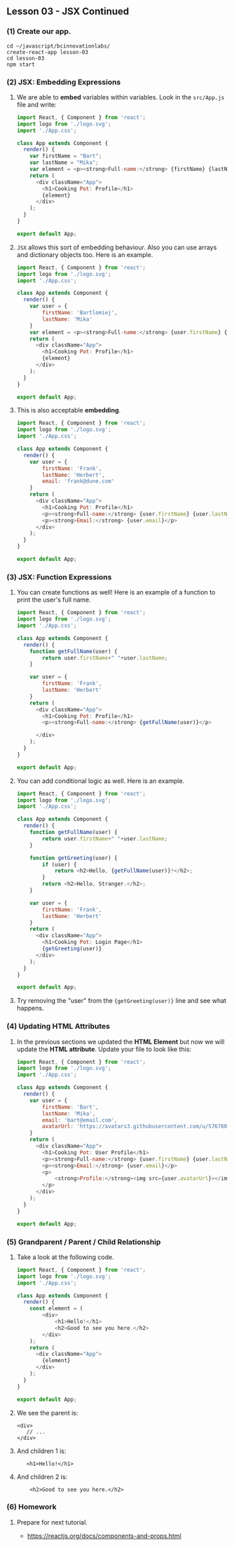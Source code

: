## Lesson 03 - JSX Continued
### (1) Create our app.
  ```
  cd ~/javascript/bcinnovationlabs/
  create-react-app lesson-03
  cd lesson-03
  npm start
  ```

### (2) JSX: Embedding Expressions

1. We are able to **embed** variables within variables. Look in the ``src/App.js`` file and write:

    ```js
    import React, { Component } from 'react';
    import logo from './logo.svg';
    import './App.css';

    class App extends Component {
      render() {
        var firstName = "Bart";
        var lastName = "Mika";
        var element = <p><strong>Full-name:</strong> {firstName} {lastName}</p>
        return (
          <div className="App">
            <h1>Cooking Pot: Profile</h1>
            {element}
          </div>
        );
      }
    }

    export default App;
    ```

2. ``JSX`` allows this sort of embedding behaviour. Also you can use arrays and dictionary objects too. Here is an example.

    ```js
    import React, { Component } from 'react';
    import logo from './logo.svg';
    import './App.css';

    class App extends Component {
      render() {
        var user = {
            firstName: 'Bartlomiej',
            lastName: 'Mika'
        }
        var element = <p><strong>Full-name:</strong> {user.firstName} {user.lastName}</p>
        return (
          <div className="App">
            <h1>Cooking Pot: Profile</h1>
            {element}
          </div>
        );
      }
    }

    export default App;
    ```

3. This is also acceptable **embedding**.

    ```js
    import React, { Component } from 'react';
    import logo from './logo.svg';
    import './App.css';

    class App extends Component {
      render() {
        var user = {
            firstName: 'Frank',
            lastName: 'Herbert',
            email: 'frank@dune.com'
        }
        return (
          <div className="App">
            <h1>Cooking Pot: Profile</h1>
            <p><strong>Full-name:</strong> {user.firstName} {user.lastName}</p>
            <p><strong>Email:</strong> {user.email}</p>
          </div>
        );
      }
    }

    export default App;
    ```

### (3) JSX: Function Expressions

1. You can create functions as well! Here is an example of a function to print the user's full name.

    ```js
    import React, { Component } from 'react';
    import logo from './logo.svg';
    import './App.css';

    class App extends Component {
      render() {
        function getFullName(user) {
            return user.firstName+" "+user.lastName;
        }

        var user = {
            firstName: 'Frank',
            lastName: 'Herbert'
        }
        return (
          <div className="App">
            <h1>Cooking Pot: Profile</h1>
            <p><strong>Full-name:</strong> {getFullName(user)}</p>

          </div>
        );
      }
    }

    export default App;
    ```

2. You can add conditional logic as well. Here is an example.

    ```js
    import React, { Component } from 'react';
    import logo from './logo.svg';
    import './App.css';

    class App extends Component {
      render() {
        function getFullName(user) {
            return user.firstName+" "+user.lastName;
        }

        function getGreeting(user) {
            if (user) {
                return <h2>Hello, {getFullName(user)}!</h2>;
            }
            return <h2>Hello, Stranger.</h2>;
        }

        var user = {
            firstName: 'Frank',
            lastName: 'Herbert'
        }
        return (
          <div className="App">
            <h1>Cooking Pot: Login Page</h1>
            {getGreeting(user)}
          </div>
        );
      }
    }

    export default App;
    ```

3. Try removing the "user" from the ``{getGreeting(user)}`` line and see what happens.

### (4) Updating HTML Attributes

1. In the previous sections we updated the **HTML Element** but now we will update the **HTML attribute**. Update your file to look like this:

    ```js
    import React, { Component } from 'react';
    import logo from './logo.svg';
    import './App.css';

    class App extends Component {
      render() {
        var user = {
            firstName: 'Bart',
            lastName: 'Mika',
            email: 'bart@email.com',
            avatarUrl: 'https://avatars3.githubusercontent.com/u/5767602?s=460&v=4'
        }
        return (
          <div className="App">
            <h1>Cooking Pot: User Profile</h1>
            <p><strong>Full-name:</strong> {user.firstName} {user.lastName}</p>
            <p><strong>Email:</strong> {user.email}</p>
            <p>
                <strong>Profile:</strong><img src={user.avatarUrl}></img>
            </p>
          </div>
        );
      }
    }

    export default App;
    ```

### (5) Grandparent / Parent / Child Relationship

1. Take a look at the following code.

    ```js
    import React, { Component } from 'react';
    import logo from './logo.svg';
    import './App.css';

    class App extends Component {
      render() {
        const element = (
            <div>
                <h1>Hello!</h1>
                <h2>Good to see you here.</h2>
            </div>
        );
        return (
          <div className="App">
            {element}
          </div>
        );
      }
    }

    export default App;
    ```

2. We see the parent is:

    ```
    <div>
       // ...
    </div>
    ```

3. And children 1 is:

    ```
       <h1>Hello!</h1>
    ```

3. And children 2 is:

    ```
        <h2>Good to see you here.</h2>
    ```

### (6) Homework

1. Prepare for next tutorial.

    * https://reactjs.org/docs/components-and-props.html
